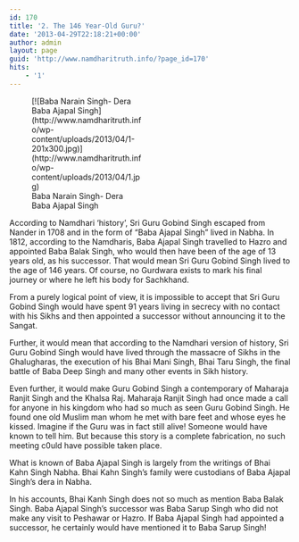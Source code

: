 ```yaml
---
id: 170
title: '2. The 146 Year-Old Guru?'
date: '2013-04-29T22:18:21+00:00'
author: admin
layout: page
guid: 'http://www.namdharitruth.info/?page_id=170'
hits:
    - '1'
---
```


<figure aria-describedby="caption-attachment-168" class="wp-caption alignright" id="attachment_168" style="width: 201px">[![Baba Narain Singh- Dera Baba Ajapal Singh](http://www.namdharitruth.info/wp-content/uploads/2013/04/1-201x300.jpg)](http://www.namdharitruth.info/wp-content/uploads/2013/04/1.jpg)<figcaption class="wp-caption-text" id="caption-attachment-168">Baba Narain Singh- Dera Baba Ajapal Singh</figcaption></figure>According to Namdhari ‘history’, Sri Guru Gobind Singh escaped from Nander in 1708 and in the form of “Baba Ajapal Singh” lived in Nabha. In 1812, according to the Namdharis, Baba Ajapal Singh travelled to Hazro and appointed Baba Balak Singh, who would then have been of the age of 13 years old, as his successor. That would mean Sri Guru Gobind Singh lived to the age of 146 years. Of course, no Gurdwara exists to mark his final journey or where he left his body for Sachkhand.

From a purely logical point of view, it is impossible to accept that Sri Guru Gobind Singh would have spent 91 years living in secrecy with no contact with his Sikhs and then appointed a successor without announcing it to the Sangat.

Further, it would mean that according to the Namdhari version of history, Sri Guru Gobind Singh would have lived through the massacre of Sikhs in the Ghalugharas, the execution of his Bhai Mani Singh, Bhai Taru Singh, the final battle of Baba Deep Singh and many other events in Sikh history.

Even further, it would make Guru Gobind Singh a contemporary of Maharaja Ranjit Singh and the Khalsa Raj. Maharaja Ranjit Singh had once made a call for anyone in his kingdom who had so much as seen Guru Gobind Singh. He found one old Muslim man whom he met with bare feet and whose eyes he kissed. Imagine if the Guru was in fact still alive! Someone would have known to tell him. But because this story is a complete fabrication, no such meeting c0uld have possible taken place.

What is known of Baba Ajapal Singh is largely from the writings of Bhai Kahn Singh Nabha. Bhai Kahn Singh’s family were custodians of Baba Ajapal Singh’s dera in Nabha.

In his accounts, Bhai Kanh Singh does not so much as mention Baba Balak Singh. Baba Ajapal Singh’s successor was Baba Sarup Singh who did not make any visit to Peshawar or Hazro. If Baba Ajapal Singh had appointed a successor, he certainly would have mentioned it to Baba Sarup Singh!
